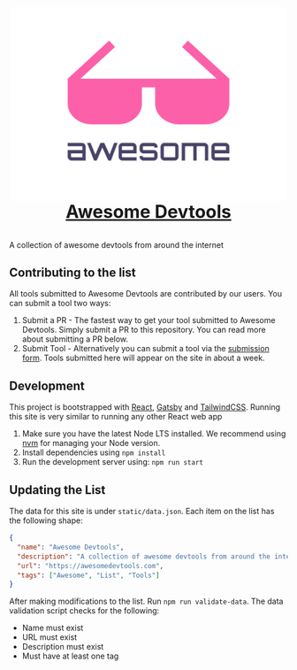 <div style="display:flex;flex-direction:column;align-items:center;justify-content:center;margin-bottom:2rem;">
  <img width="500" src="logo.svg" alt="logo">
  <a href="https://awesomedevtools.com" style="font-size:2rem;font-weight:bold;">Awesome Devtools</a>
</div>

A collection of awesome devtools from around the internet

## Contributing to the list

All tools submitted to Awesome Devtools are contributed by our users. You can submit a tool two ways:

1. Submit a PR - The fastest way to get your tool submitted to Awesome Devtools. Simply submit a PR to this repository. You can read more about submitting a PR below.
2. Submit Tool - Alternatively you can submit a tool via the [submission form](https://awesomedevtools.com/submit). Tools submitted here will appear on the site in about a week.

## Development

This project is bootstrapped with [React](https://reactjs.org), [Gatsby](https://gatsbyjs.com) and [TailwindCSS](https://tailwindcss.com/). Running this site is very similar to running any other React web app

1. Make sure you have the latest Node LTS installed. We recommend using [nvm](https://github.com/nvm-sh/nvm) for managing your Node version.
2. Install dependencies using `npm install`
3. Run the development server using: `npm run start`

## Updating the List

The data for this site is under `static/data.json`. Each item on the list has the following shape:

```json
{
  "name": "Awesome Devtools",
  "description": "A collection of awesome devtools from around the internet",
  "url": "https://awesomedevtools.com",
  "tags": ["Awesome", "List", "Tools"]
}
```

After making modifications to the list. Run `npm run validate-data`. The data validation script checks for the following:

- Name must exist
- URL must exist
- Description must exist
- Must have at least one tag
